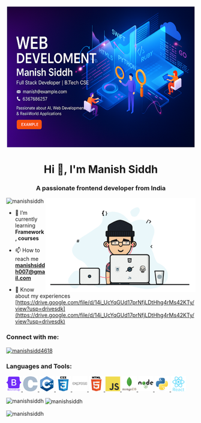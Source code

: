 <p align="center">
  <img src="image%20my%20details.png" alt="My Details" style="width:500px; height:375px;">
</p>

<h1 align="center">Hi 👋, I'm Manish Siddh</h1>
<h3 align="center">A passionate frontend developer from India</h3>

<img align="right" alt="coding" width="400" src="https://raw.githubusercontent.com/kvssankar/kvssankar/main/programmer.gif">

<p align="left"> <img src="https://komarev.com/ghpvc/?username=manishsiddh&label=Profile%20views&color=0e75b6&style=flat" alt="manishsiddh" /> </p>

- 🌱 I’m currently learning **Framework , courses**

- 📫 How to reach me **manishsiddh007@gmail.com**

- 📄 Know about my experiences [https://drive.google.com/file/d/14i_UcYqGUd17prNfjLDtHhg4rMs42KTy/view?usp=drivesdk](https://drive.google.com/file/d/14i_UcYqGUd17prNfjLDtHhg4rMs42KTy/view?usp=drivesdk)

<h3 align="left">Connect with me:</h3>
<p align="left">
<a href="https://twitter.com/manishsidd4618" target="blank"><img align="center" src="https://raw.githubusercontent.com/rahuldkjain/github-profile-readme-generator/master/src/images/icons/Social/twitter.svg" alt="manishsidd4618" height="30" width="40" /></a>
</p>

<h3 align="left">Languages and Tools:</h3>
<p align="left"> <a href="https://getbootstrap.com" target="_blank" rel="noreferrer"> <img src="https://raw.githubusercontent.com/devicons/devicon/master/icons/bootstrap/bootstrap-plain-wordmark.svg" alt="bootstrap" width="40" height="40"/> </a> <a href="https://www.cprogramming.com/" target="_blank" rel="noreferrer"> <img src="https://raw.githubusercontent.com/devicons/devicon/master/icons/c/c-original.svg" alt="c" width="40" height="40"/> </a> <a href="https://www.w3schools.com/cpp/" target="_blank" rel="noreferrer"> <img src="https://raw.githubusercontent.com/devicons/devicon/master/icons/cplusplus/cplusplus-original.svg" alt="cplusplus" width="40" height="40"/> </a> <a href="https://www.w3schools.com/css/" target="_blank" rel="noreferrer"> <img src="https://raw.githubusercontent.com/devicons/devicon/master/icons/css3/css3-original-wordmark.svg" alt="css3" width="40" height="40"/> </a> <a href="https://expressjs.com" target="_blank" rel="noreferrer"> <img src="https://raw.githubusercontent.com/devicons/devicon/master/icons/express/express-original-wordmark.svg" alt="express" width="40" height="40"/> </a> <a href="https://www.w3.org/html/" target="_blank" rel="noreferrer"> <img src="https://raw.githubusercontent.com/devicons/devicon/master/icons/html5/html5-original-wordmark.svg" alt="html5" width="40" height="40"/> </a> <a href="https://developer.mozilla.org/en-US/docs/Web/JavaScript" target="_blank" rel="noreferrer"> <img src="https://raw.githubusercontent.com/devicons/devicon/master/icons/javascript/javascript-original.svg" alt="javascript" width="40" height="40"/> </a> <a href="https://www.mongodb.com/" target="_blank" rel="noreferrer"> <img src="https://raw.githubusercontent.com/devicons/devicon/master/icons/mongodb/mongodb-original-wordmark.svg" alt="mongodb" width="40" height="40"/> </a> <a href="https://nodejs.org" target="_blank" rel="noreferrer"> <img src="https://raw.githubusercontent.com/devicons/devicon/master/icons/nodejs/nodejs-original-wordmark.svg" alt="nodejs" width="40" height="40"/> </a> <a href="https://www.python.org" target="_blank" rel="noreferrer"> <img src="https://raw.githubusercontent.com/devicons/devicon/master/icons/python/python-original.svg" alt="python" width="40" height="40"/> </a> <a href="https://reactjs.org/" target="_blank" rel="noreferrer"> <img src="https://raw.githubusercontent.com/devicons/devicon/master/icons/react/react-original-wordmark.svg" alt="react" width="40" height="40"/> </a> </p>

<p><img align="left" src="https://github-readme-stats.vercel.app/api/top-langs?username=manishsiddh&show_icons=true&locale=en&layout=compact" alt="manishsiddh" /></p>

<p>&nbsp;<img align="center" src="https://github-readme-stats.vercel.app/api?username=manishsiddh&show_icons=true&locale=en" alt="manishsiddh" /></p>

<p><img align="center" src="https://github-readme-streak-stats.herokuapp.com/?user=manishsiddh&" alt="manishsiddh" /></p>
